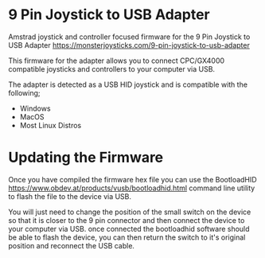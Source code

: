 # 9 Pin Joystick to USB Adapter
Amstrad joystick and controller focused firmware for the 9 Pin Joystick to USB Adapter https://monsterjoysticks.com/9-pin-joystick-to-usb-adapter

This firmware for the adapter allows you to connect CPC/GX4000 compatible joysticks and controllers to your computer via USB.

The adapter is detected as a USB HID joystick and is compatible with the following;
* Windows
* MacOS
* Most Linux Distros

# Updating the Firmware

Once you have compiled the firmware hex file you can use the BootloadHID <https://www.obdev.at/products/vusb/bootloadhid.html> command line utility to flash the file to the device via USB. 

You will just need to change the position of the small switch on the device so that it is closer to the 9 pin connector and then connect the device to your computer via USB. once connected the bootloadhid software should be able to flash the device, you can then return the switch to it's original position and reconnect the USB cable.
